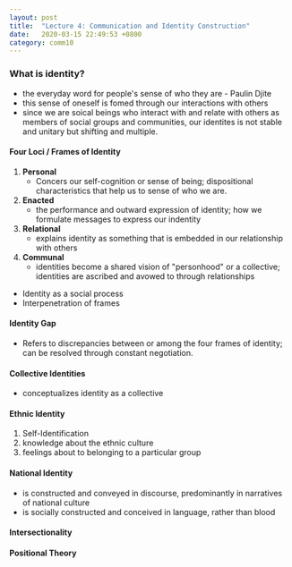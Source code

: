 ```yaml
---
layout: post
title:  "Lecture 4: Communication and Identity Construction"
date:   2020-03-15 22:49:53 +0800
category: comm10
---
```

### What is identity?

* the everyday word for people's sense of who they are - Paulin Djite
* this sense of oneself is fomed through our interactions with others
* since we are soical beings who interact with and relate with others as members of social groups and communities, our identites is not stable and unitary but shifting and multiple.



#### Four Loci / Frames of Identity

1. **Personal**
   * Concers our self-cognition or sense of being; dispositional characteristics that help us to sense of who we are.
2. **Enacted**
   * the performance and outward expression of identity; how we formulate messages to express our indentity
3. **Relational**
   * explains identity as something that is embedded in our relationship with others
4. **Communal**
   * identities become a shared vision of "personhood" or a collective; identities are ascribed and avowed to through relationships



* Identity as a social process
* Interpenetration of frames



#### Identity Gap

* Refers to discrepancies between or among the four frames of identity; can be resolved through constant negotiation.



#### Collective Identities

* conceptualizes identity as a collective



#### Ethnic Identity

1. Self-Identification
2. knowledge about the ethnic culture
3. feelings about to belonging to a particular group



####  National Identity

* is constructed and conveyed in discourse, predominantly in narratives of national culture
* is socially constructed and conceived in language, rather than blood



#### Intersectionality

#### Positional Theory